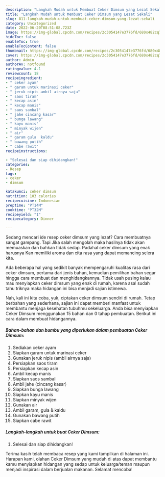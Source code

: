 ```yaml
---
description: "Langkah Mudah untuk Membuat Ceker Dimsum yang Lezat Sekali"
title: "Langkah Mudah untuk Membuat Ceker Dimsum yang Lezat Sekali"
slug: 811-langkah-mudah-untuk-membuat-ceker-dimsum-yang-lezat-sekali
category: Uncategorized
date: 2022-06-20T08:51:08.723Z
image: https://img-global.cpcdn.com/recipes/2c3054147e3776fd/680x482cq70/ceker-dimsum-foto-resep-utama.jpg
hideToc: false
enableToc: true
enableTocContent: false
thumbnail: https://img-global.cpcdn.com/recipes/2c3054147e3776fd/680x482cq70/ceker-dimsum-foto-resep-utama.jpg
cover: https://img-global.cpcdn.com/recipes/2c3054147e3776fd/680x482cq70/ceker-dimsum-foto-resep-utama.jpg
author: Admin
authorAv: notfound
ratingvalue: 4.1
reviewcount: 18
recipeingredient:
- " ceker ayam"
- " garam untuk marinasi ceker"
- " jeruk nipis ambil airnya saja"
- " saos tiram"
- " kecap asin"
- " kecap manis"
- " saos sambal"
- " jahe cincang kasar"
- " bunga lawang"
- " kayu manis"
- " minyak wijen"
- " air"
- " garam gula  kaldu"
- " bawang putih"
- " cabe rawit"
recipeinstructions:

- "Selesai dan siap dihidangkan!"
categories:
- Resep
tags:
- ceker
- dimsum

katakunci: ceker dimsum 
nutrition: 103 calories
recipecuisine: Indonesian
preptime: "PT14M"
cooktime: "PT32M"
recipeyield: "1"
recipecategory: Dinner

---
```



Sedang mencari ide resep ceker dimsum yang lezat? Cara membuatnya sangat gampang. Tapi Jika salah mengolah maka hasilnya tidak akan memuaskan dan bahkan tidak sedap. Padahal ceker dimsum yang enak harusnya Kan memiliki aroma dan cita rasa yang dapat memancing selera kita.




Ada beberapa hal yang sedikit banyak mempengaruhi kualitas rasa dari ceker dimsum, pertama dari jenis bahan, kemudian pemilihan bahan segar hingga cara membuat dan menghidangkannya. Tidak usah pusing kalau mau menyiapkan ceker dimsum yang enak di rumah, karena asal sudah tahu triknya maka hidangan ini bisa menjadi sajian istimewa.


Nah, kali ini kita coba, yuk, ciptakan ceker dimsum sendiri di rumah. Tetap berbahan yang sederhana, sajian ini dapat memberi manfaat untuk membantu menjaga kesehatan tubuhmu sekeluarga. Anda bisa menyiapkan Ceker Dimsum menggunakan 15 bahan dan 0 tahap pembuatan. Berikut ini cara dalam membuat hidangannya.

<!--inarticleads1-->

##### Bahan-bahan dan bumbu yang diperlukan dalam pembuatan Ceker Dimsum:

1. Sediakan  ceker ayam
1. Siapkan  garam untuk marinasi ceker
1. Gunakan  jeruk nipis (ambil airnya saja)
1. Persiapkan  saos tiram
1. Persiapkan  kecap asin
1. Ambil  kecap manis
1. Siapkan  saos sambal
1. Ambil  jahe (cincang kasar)
1. Siapkan  bunga lawang
1. Siapkan  kayu manis
1. Siapkan  minyak wijen
1. Gunakan  air
1. Ambil  garam, gula &amp; kaldu
1. Gunakan  bawang putih
1. Siapkan  cabe rawit




<!--inarticleads2-->

##### Langkah-langkah untuk buat Ceker Dimsum:


1. Selesai dan siap dihidangkan!



Terima kasih telah membaca resep yang kami tampilkan di halaman ini. Harapan kami, olahan Ceker Dimsum yang mudah di atas dapat membantu kamu menyiapkan hidangan yang sedap untuk keluarga/teman maupun menjadi inspirasi dalam berjualan makanan. Selamat mencoba!
